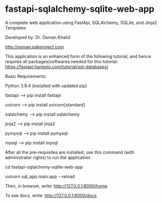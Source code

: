 # fastapi-sqlalchemy-sqlite-web-app
A  complete web application using FastApi, SQLAlchemy, SQLite, and Jinja2 Templates

Developed by: Dr. Osman Khalid

http://osman.pakproject.com

This application is an enhanced form of the following tutorial, and hence requires all packages/softwares needed for this tutorial: https://fastapi.tiangolo.com/tutorial/sql-databases/

Basic Requirements:

Python 3.9.4 (installed with updated pip)

fastapi --> pip install fastapi

uvicorn --> pip install uvicorn[standard]

sqlalchemy --> pip install sqlalchemy

jinja2 --> pip install jinja2

pymysql --> pip install pymysql

mysql --> pip install mysql


After all the pre-requisites are installed, use this command (with administrator rights) to run the application:

cd fastapi-sqlalchemy-sqlite-web-app

uvicorn sql_app.main:app --reload

Then, in browser, write: http://127.0.0.1:8000/home

To see docs, write: http://127.0.0.1:8000/docs
